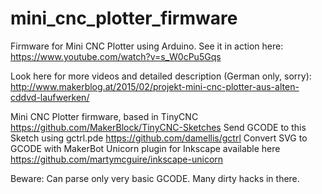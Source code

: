 # mini_cnc_plotter_firmware

Firmware for Mini CNC Plotter using Arduino. 
See it in action here: https://www.youtube.com/watch?v=s_W0cPu5Gqs

Look here for more videos and detailed description (German only, sorry):
http://www.makerblog.at/2015/02/projekt-mini-cnc-plotter-aus-alten-cddvd-laufwerken/

Mini CNC Plotter firmware, based in TinyCNC https://github.com/MakerBlock/TinyCNC-Sketches
Send GCODE to this Sketch using gctrl.pde https://github.com/damellis/gctrl
Convert SVG to GCODE with MakerBot Unicorn plugin for Inkscape available here https://github.com/martymcguire/inkscape-unicorn

Beware: Can parse only very basic GCODE. Many dirty hacks in there.
